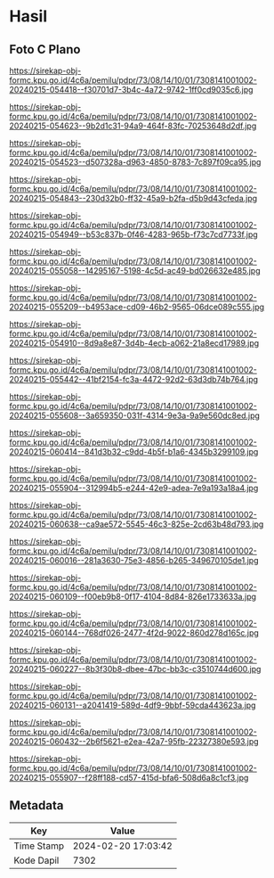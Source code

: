 # Hasil

## Foto C Plano

https://sirekap-obj-formc.kpu.go.id/4c6a/pemilu/pdpr/73/08/14/10/01/7308141001002-20240215-054418--f30701d7-3b4c-4a72-9742-1ff0cd9035c6.jpg

https://sirekap-obj-formc.kpu.go.id/4c6a/pemilu/pdpr/73/08/14/10/01/7308141001002-20240215-054623--9b2d1c31-94a9-464f-83fc-70253648d2df.jpg

https://sirekap-obj-formc.kpu.go.id/4c6a/pemilu/pdpr/73/08/14/10/01/7308141001002-20240215-054523--d507328a-d963-4850-8783-7c897f09ca95.jpg

https://sirekap-obj-formc.kpu.go.id/4c6a/pemilu/pdpr/73/08/14/10/01/7308141001002-20240215-054843--230d32b0-ff32-45a9-b2fa-d5b9d43cfeda.jpg

https://sirekap-obj-formc.kpu.go.id/4c6a/pemilu/pdpr/73/08/14/10/01/7308141001002-20240215-054949--b53c837b-0f46-4283-965b-f73c7cd7733f.jpg

https://sirekap-obj-formc.kpu.go.id/4c6a/pemilu/pdpr/73/08/14/10/01/7308141001002-20240215-055058--14295167-5198-4c5d-ac49-bd026632e485.jpg

https://sirekap-obj-formc.kpu.go.id/4c6a/pemilu/pdpr/73/08/14/10/01/7308141001002-20240215-055209--b4953ace-cd09-46b2-9565-06dce089c555.jpg

https://sirekap-obj-formc.kpu.go.id/4c6a/pemilu/pdpr/73/08/14/10/01/7308141001002-20240215-054910--8d9a8e87-3d4b-4ecb-a062-21a8ecd17989.jpg

https://sirekap-obj-formc.kpu.go.id/4c6a/pemilu/pdpr/73/08/14/10/01/7308141001002-20240215-055442--41bf2154-fc3a-4472-92d2-63d3db74b764.jpg

https://sirekap-obj-formc.kpu.go.id/4c6a/pemilu/pdpr/73/08/14/10/01/7308141001002-20240215-055608--3a659350-031f-4314-9e3a-9a9e560dc8ed.jpg

https://sirekap-obj-formc.kpu.go.id/4c6a/pemilu/pdpr/73/08/14/10/01/7308141001002-20240215-060414--841d3b32-c9dd-4b5f-b1a6-4345b3299109.jpg

https://sirekap-obj-formc.kpu.go.id/4c6a/pemilu/pdpr/73/08/14/10/01/7308141001002-20240215-055904--312994b5-e244-42e9-adea-7e9a193a18a4.jpg

https://sirekap-obj-formc.kpu.go.id/4c6a/pemilu/pdpr/73/08/14/10/01/7308141001002-20240215-060638--ca9ae572-5545-46c3-825e-2cd63b48d793.jpg

https://sirekap-obj-formc.kpu.go.id/4c6a/pemilu/pdpr/73/08/14/10/01/7308141001002-20240215-060016--281a3630-75e3-4856-b265-349670105de1.jpg

https://sirekap-obj-formc.kpu.go.id/4c6a/pemilu/pdpr/73/08/14/10/01/7308141001002-20240215-060109--f00eb9b8-0f17-4104-8d84-826e1733633a.jpg

https://sirekap-obj-formc.kpu.go.id/4c6a/pemilu/pdpr/73/08/14/10/01/7308141001002-20240215-060144--768df026-2477-4f2d-9022-860d278d165c.jpg

https://sirekap-obj-formc.kpu.go.id/4c6a/pemilu/pdpr/73/08/14/10/01/7308141001002-20240215-060227--8b3f30b8-dbee-47bc-bb3c-c3510744d600.jpg

https://sirekap-obj-formc.kpu.go.id/4c6a/pemilu/pdpr/73/08/14/10/01/7308141001002-20240215-060131--a2041419-589d-4df9-9bbf-59cda443623a.jpg

https://sirekap-obj-formc.kpu.go.id/4c6a/pemilu/pdpr/73/08/14/10/01/7308141001002-20240215-060432--2b6f5621-e2ea-42a7-95fb-22327380e593.jpg

https://sirekap-obj-formc.kpu.go.id/4c6a/pemilu/pdpr/73/08/14/10/01/7308141001002-20240215-055907--f28ff188-cd57-415d-bfa6-508d6a8c1cf3.jpg


## Metadata

| Key        | Value               |
| ---------- | ------------------- |
| Time Stamp | 2024-02-20 17:03:42 |
| Kode Dapil | 7302                |



